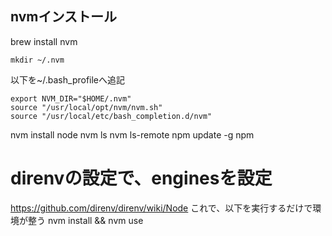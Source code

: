 ## nvmインストール
brew install nvm
```
mkdir ~/.nvm
```
以下を~/.bash_profileへ追記
```
export NVM_DIR="$HOME/.nvm"
source "/usr/local/opt/nvm/nvm.sh"
source "/usr/local/etc/bash_completion.d/nvm"
```
nvm install node
nvm ls
nvm ls-remote
npm update -g npm

# direnvの設定で、enginesを設定
https://github.com/direnv/direnv/wiki/Node
これで、以下を実行するだけで環境が整う
nvm install && nvm use
